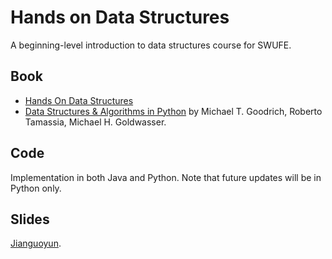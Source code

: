 # Hands on Data Structures
A beginning-level introduction to data structures course for SWUFE.

## Book
- [Hands On Data Structures](https://chenzhongpu.github.io/data-structure-swufe/)
- [Data Structures & Algorithms in Python](https://book.douban.com/subject/10607365/) by Michael T. Goodrich, Roberto Tamassia, Michael H. Goldwasser.

## Code
Implementation in both Java and Python. Note that future updates will be in Python only.

## Slides
[Jianguoyun](https://www.jianguoyun.com/p/DbPKIlUQ0MrxChibwZgFIAA).
